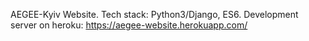AEGEE-Kyiv Website.
Tech stack: Python3/Django, ES6.
Development server on heroku: https://aegee-website.herokuapp.com/
